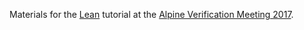 Materials for the [Lean](https://leanprover.github.io) tutorial at the [Alpine Verification Meeting 2017](http://avm2017.inf.mit.bme.hu/).
